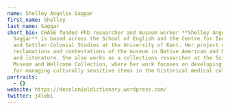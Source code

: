 ```yaml
---
name: Shelley Angelie Saggar
first_name: Shelley
last_name: Saggar
short_bio: CHASE funded PhD researcher and museum worker **Shelley Angelie
  Saggar** is based across the School of English and the Centre for Indigenous
  and Settler-Colonial Studies at the University of Kent. Her project examines
  reclamations and contestations of the museum in Native American and Māori film
  and literature. She also works as a collections researcher at the Science
  Museum and Wellcome Collection, where her work focuses on developing protocols
  for managing culturally sensitive items in the historical medical collections.
portraits:
  - {}
website: https://decolonialdictionary.wordpress.com/
twitter: j4lebi
---
```

